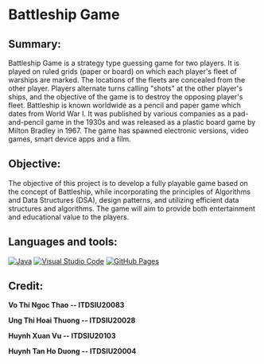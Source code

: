 # Battleship Game

## Summary:

Battleship Game is a strategy type guessing game for two players. It is played on ruled grids (paper or board) on which each player's fleet of warships are marked. The locations of the fleets are concealed from the other player. Players alternate turns calling "shots" at the other player's ships, and the objective of the game is to destroy the opposing player's fleet. Battleship is known worldwide as a pencil and paper game which dates from World War I. It was published by various companies as a pad-and-pencil game in the 1930s and was released as a plastic board game by Milton Bradley in 1967. The game has spawned electronic versions, video games, smart device apps and a film.

## Objective:

The objective of this project is to develop a fully playable game based on the concept of Battleship, while incorporating the principles of Algorithms and Data Structures (DSA), design patterns, and utilizing efficient data structures and algorithms. The game will aim to provide both entertainment and educational value to the players.

## Languages and tools:

<p>
<a href="#"><img alt="Java" src="https://custom-icon-badges.demolab.com/badge/Java-007396.svg?logo=java&logoColor=white"></a>
<a href="#"><img alt="Visual Studio Code" src="https://img.shields.io/badge/Visual%20Studio%20Code-0078d7.svg?logo=visual-studio-code&logoColor=white"></a>
<a href="#"><img alt="GitHub Pages" src="https://img.shields.io/badge/GitHub%20Pages-327FC7.svg?logo=github&logoColor=white"></a>

</p>

## Credit:

**Vo Thi Ngoc Thao -- ITDSIU20083**

**Ung Thi Hoai Thuong -- ITDSIU20028**

**Huynh Xuan Vu -- ITDSIU20103**

**Huynh Tan Ho Duong -- ITDSIU20004**
